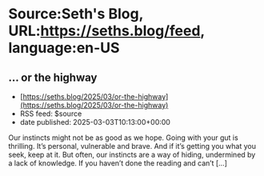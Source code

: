 # Source:Seth's Blog, URL:https://seths.blog/feed, language:en-US

## … or the highway
 - [https://seths.blog/2025/03/or-the-highway](https://seths.blog/2025/03/or-the-highway)
 - RSS feed: $source
 - date published: 2025-03-03T10:13:00+00:00

Our instincts might not be as good as we hope. Going with your gut is thrilling. It&#8217;s personal, vulnerable and brave. And if it&#8217;s getting you what you seek, keep at it. But often, our instincts are a way of hiding, undermined by a lack of knowledge. If you haven&#8217;t done the reading and can&#8217;t [&#8230;]


